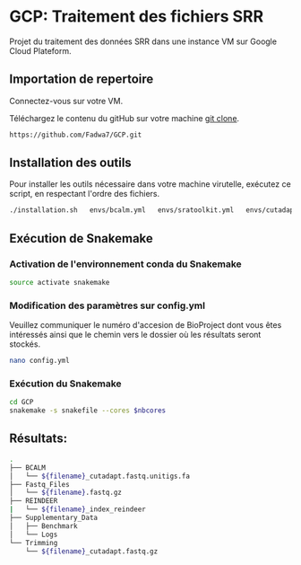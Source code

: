 # GCP: Traitement des fichiers SRR

Projet du traitement des données SRR dans une instance VM sur Google Cloud Plateform.

## Importation de repertoire  
Connectez-vous sur votre VM.

Téléchargez le contenu du gitHub sur votre machine [git clone](https://github.com/Fadwa7/GCP.git).

```bash
https://github.com/Fadwa7/GCP.git
```

## Installation des outils

Pour installer les outils nécessaire dans votre machine virutelle, exécutez ce script, en respectant l'ordre des fichiers. 

```bash
./installation.sh   envs/bcalm.yml   envs/sratoolkit.yml   envs/cutadapt.yml   envs/snakemake.yml
```

## Exécution de Snakemake 

### Activation de l'environnement conda du Snakemake 

```bash
source activate snakemake
```
### Modification des paramètres sur config.yml 

Veuillez communiquer le numéro d'accesion de BioProject dont vous êtes intéressés ainsi que le chemin vers le dossier où les résultats seront stockés. 

```bash
nano config.yml
```
### Exécution du Snakemake 

```bash
cd GCP
snakemake -s snakefile --cores $nbcores
```
## Résultats:

```bash
.
├── BCALM
│   └── ${filename}_cutadapt.fastq.unitigs.fa
├── Fastq_Files
│   └── ${filename}.fastq.gz
├── REINDEER
|   └── ${filename}_index_reindeer
├── Supplementary_Data
│   ├── Benchmark
│   └── Logs
└── Trimming
    └── ${filename}_cutadapt.fastq.gz
```

